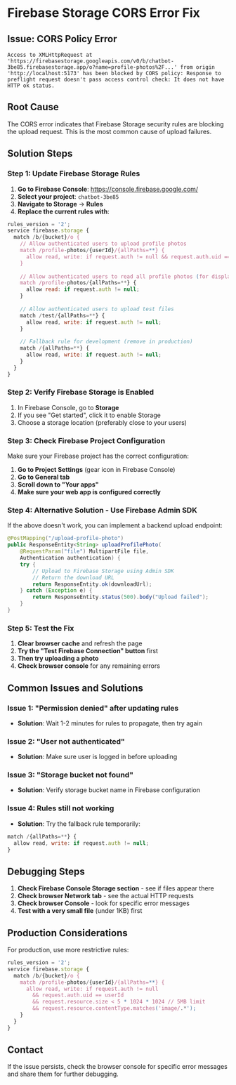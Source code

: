 # Firebase Storage CORS Error Fix

## Issue: CORS Policy Error
```
Access to XMLHttpRequest at 'https://firebasestorage.googleapis.com/v0/b/chatbot-3be85.firebasestorage.app/o?name=profile-photos%2F...' from origin 'http://localhost:5173' has been blocked by CORS policy: Response to preflight request doesn't pass access control check: It does not have HTTP ok status.
```

## Root Cause
The CORS error indicates that Firebase Storage security rules are blocking the upload request. This is the most common cause of upload failures.

## Solution Steps

### Step 1: Update Firebase Storage Rules

1. **Go to Firebase Console**: https://console.firebase.google.com/
2. **Select your project**: `chatbot-3be85`
3. **Navigate to Storage** → **Rules**
4. **Replace the current rules with**:

```javascript
rules_version = '2';
service firebase.storage {
  match /b/{bucket}/o {
    // Allow authenticated users to upload profile photos
    match /profile-photos/{userId}/{allPaths=**} {
      allow read, write: if request.auth != null && request.auth.uid == userId;
    }
    
    // Allow authenticated users to read all profile photos (for display)
    match /profile-photos/{allPaths=**} {
      allow read: if request.auth != null;
    }
    
    // Allow authenticated users to upload test files
    match /test/{allPaths=**} {
      allow read, write: if request.auth != null;
    }
    
    // Fallback rule for development (remove in production)
    match /{allPaths=**} {
      allow read, write: if request.auth != null;
    }
  }
}
```

### Step 2: Verify Firebase Storage is Enabled

1. In Firebase Console, go to **Storage**
2. If you see "Get started", click it to enable Storage
3. Choose a storage location (preferably close to your users)

### Step 3: Check Firebase Project Configuration

Make sure your Firebase project has the correct configuration:

1. **Go to Project Settings** (gear icon in Firebase Console)
2. **Go to General tab**
3. **Scroll down to "Your apps"**
4. **Make sure your web app is configured correctly**

### Step 4: Alternative Solution - Use Firebase Admin SDK

If the above doesn't work, you can implement a backend upload endpoint:

```java
@PostMapping("/upload-profile-photo")
public ResponseEntity<String> uploadProfilePhoto(
    @RequestParam("file") MultipartFile file,
    Authentication authentication) {
    try {
        // Upload to Firebase Storage using Admin SDK
        // Return the download URL
        return ResponseEntity.ok(downloadUrl);
    } catch (Exception e) {
        return ResponseEntity.status(500).body("Upload failed");
    }
}
```

### Step 5: Test the Fix

1. **Clear browser cache** and refresh the page
2. **Try the "Test Firebase Connection" button** first
3. **Then try uploading a photo**
4. **Check browser console** for any remaining errors

## Common Issues and Solutions

### Issue 1: "Permission denied" after updating rules
- **Solution**: Wait 1-2 minutes for rules to propagate, then try again

### Issue 2: "User not authenticated"
- **Solution**: Make sure user is logged in before uploading

### Issue 3: "Storage bucket not found"
- **Solution**: Verify storage bucket name in Firebase configuration

### Issue 4: Rules still not working
- **Solution**: Try the fallback rule temporarily:
```javascript
match /{allPaths=**} {
  allow read, write: if request.auth != null;
}
```

## Debugging Steps

1. **Check Firebase Console Storage section** - see if files appear there
2. **Check browser Network tab** - see the actual HTTP requests
3. **Check browser Console** - look for specific error messages
4. **Test with a very small file** (under 1KB) first

## Production Considerations

For production, use more restrictive rules:

```javascript
rules_version = '2';
service firebase.storage {
  match /b/{bucket}/o {
    match /profile-photos/{userId}/{allPaths=**} {
      allow read, write: if request.auth != null 
        && request.auth.uid == userId
        && request.resource.size < 5 * 1024 * 1024 // 5MB limit
        && request.resource.contentType.matches('image/.*');
    }
  }
}
```

## Contact

If the issue persists, check the browser console for specific error messages and share them for further debugging.
